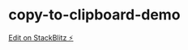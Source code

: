 # copy-to-clipboard-demo

[Edit on StackBlitz ⚡️](https://stackblitz.com/edit/copy-to-clipboard-demo)
